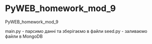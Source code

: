 # PyWEB_homework_mod_9
PyWEB_homework_mod_9

main.py - парсимо данні та зберігаємо в файли
seed.py - заливаємо файли в MongoDB
